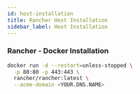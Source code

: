 ```yaml
---
id: host-installation
title: Rancher Host Installation
sidebar_label: Host Installation
---
```


### Rancher - Docker Installation

```bash
docker run -d --restart=unless-stopped \
  -p 80:80 -p 443:443 \
  rancher/rancher:latest \
  --acme-domain <YOUR.DNS.NAME>
  ```